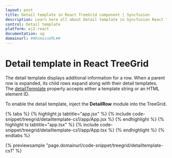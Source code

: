 ```yaml
---
layout: post
title: Detail template in React TreeGrid component | Syncfusion
description: Learn here all about Detail template in Syncfusion React TreeGrid component of Syncfusion Essential JS 2 and more.
control: Detail template 
platform: ej2-react
documentation: ug
domainurl: ##DomainURL##
---
```


# Detail template in React TreeGrid 

The detail template displays additional information for a row. When a parent row is expanded, its child rows expand along with their detail templates. The [detailTemplate](https://ej2.syncfusion.com/react/documentation/api/treegrid/#detailtemplate) property accepts either a template string or an HTML element ID.

To enable the detail template, inject the **DetailRow** module into the TreeGrid.

{% tabs %}
{% highlight js tabtitle="app.jsx" %}
{% include code-snippet/treegrid/detailtemplate-cs1/app/App.jsx %}
{% endhighlight %}
{% highlight ts tabtitle="app.tsx" %}
{% include code-snippet/treegrid/detailtemplate-cs1/app/App.tsx %}
{% endhighlight %}
{% endtabs %}

 {% previewsample "page.domainurl/code-snippet/treegrid/detailtemplate-cs1" %}